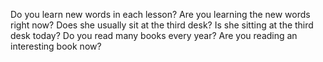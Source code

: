 Do you learn new words in each lesson? Are you learning the new words right now? Does she usually sit at the third desk? Is she sitting at the third desk today? Do you read many books every year? Are you reading an interesting book now?
